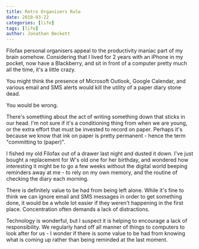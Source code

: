 ```yaml
---
title: Retro Organisers Rule
date: 2010-03-22
categories: [life]
tags: [life]
author: Jonathan Beckett
---
```


Filofax personal organisers appeal to the productivity maniac part of my brain somehow. Considering that I lived for 2 years with an iPhone in my pocket, now have a Blackberry, and sit in front of a computer pretty much all the time, it's a little crazy.

You might think the presence of Microsoft Outlook, Google Calendar, and various email and SMS alerts would kill the utility of a paper diary stone dead.

You would be wrong.

There's something about the act of writing something down that sticks in our head. I'm not sure if it's a conditioning thing from when we are young, or the extra effort that must be invested to record on paper. Perhaps it's because we know that ink on paper is pretty permanent - hence the term "committing to (paper)".

I fished my old Filofax out of a drawer last night and dusted it down. I've just bought a replacement for W's old one for her birthday, and wondered how interesting it might be to go a few weeks without the digital world beeping reminders away at me - to rely on my own memory, and the routine of checking the diary each morning.

There is definitely value to be had from being left alone. While it's fine to think we can ignore email and SMS messages in order to get something done, it would be a whole lot easier if they weren't happening in the first place. Concentration often demands a lack of distractions.

Technology is wonderful, but I suspect it is helping to encourage a lack of responsibility. We regularly hand off all manner of things to computers to look after for us - I wonder if there is some value to be had from knowing what is coming up rather than being reminded at the last moment.
